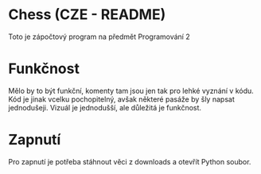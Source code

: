 # Chess (CZE - README)
Toto je zápočtový program na předmět Programování 2

# Funkčnost
Mělo by to být funkční, komenty tam jsou jen tak pro lehké vyznání v kódu. Kód je jinak vcelku pochopitelný, avšak některé pasáže by šly napsat jednodušeji. Vizuál je jednodušší, ale důležitá je funkčnost.

# Zapnutí
Pro zapnutí je potřeba stáhnout věci z downloads a otevřít Python soubor.


